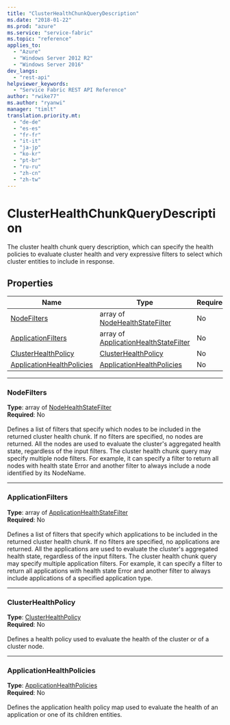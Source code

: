 ```yaml
---
title: "ClusterHealthChunkQueryDescription"
ms.date: "2018-01-22"
ms.prod: "azure"
ms.service: "service-fabric"
ms.topic: "reference"
applies_to: 
  - "Azure"
  - "Windows Server 2012 R2"
  - "Windows Server 2016"
dev_langs: 
  - "rest-api"
helpviewer_keywords: 
  - "Service Fabric REST API Reference"
author: "rwike77"
ms.author: "ryanwi"
manager: "timlt"
translation.priority.mt: 
  - "de-de"
  - "es-es"
  - "fr-fr"
  - "it-it"
  - "ja-jp"
  - "ko-kr"
  - "pt-br"
  - "ru-ru"
  - "zh-cn"
  - "zh-tw"
---
```

# ClusterHealthChunkQueryDescription

The cluster health chunk query description, which can specify the health policies to evaluate cluster health and very expressive filters to select which cluster entities to include in response.

## Properties

| Name | Type | Required |
| --- | --- | --- |
| [NodeFilters](#nodefilters) | array of [NodeHealthStateFilter](sfclient-v61-model-nodehealthstatefilter.md) | No |
| [ApplicationFilters](#applicationfilters) | array of [ApplicationHealthStateFilter](sfclient-v61-model-applicationhealthstatefilter.md) | No |
| [ClusterHealthPolicy](#clusterhealthpolicy) | [ClusterHealthPolicy](sfclient-v61-model-clusterhealthpolicy.md) | No |
| [ApplicationHealthPolicies](#applicationhealthpolicies) | [ApplicationHealthPolicies](sfclient-v61-model-applicationhealthpolicies.md) | No |

____
### NodeFilters
__Type__: array of [NodeHealthStateFilter](sfclient-v61-model-nodehealthstatefilter.md) <br/>
__Required__: No<br/>
<br/>
Defines a list of filters that specify which nodes to be included in the returned cluster health chunk.
If no filters are specified, no nodes are returned. All the nodes are used to evaluate the cluster's aggregated health state, regardless of the input filters.
The cluster health chunk query may specify multiple node filters.
For example, it can specify a filter to return all nodes with health state Error and another filter to always include a node identified by its NodeName.


____
### ApplicationFilters
__Type__: array of [ApplicationHealthStateFilter](sfclient-v61-model-applicationhealthstatefilter.md) <br/>
__Required__: No<br/>
<br/>
Defines a list of filters that specify which applications to be included in the returned cluster health chunk.
If no filters are specified, no applications are returned. All the applications are used to evaluate the cluster's aggregated health state, regardless of the input filters.
The cluster health chunk query may specify multiple application filters.
For example, it can specify a filter to return all applications with health state Error and another filter to always include applications of a specified application type.


____
### ClusterHealthPolicy
__Type__: [ClusterHealthPolicy](sfclient-v61-model-clusterhealthpolicy.md) <br/>
__Required__: No<br/>
<br/>
Defines a health policy used to evaluate the health of the cluster or of a cluster node.


____
### ApplicationHealthPolicies
__Type__: [ApplicationHealthPolicies](sfclient-v61-model-applicationhealthpolicies.md) <br/>
__Required__: No<br/>
<br/>
Defines the application health policy map used to evaluate the health of an application or one of its children entities.

